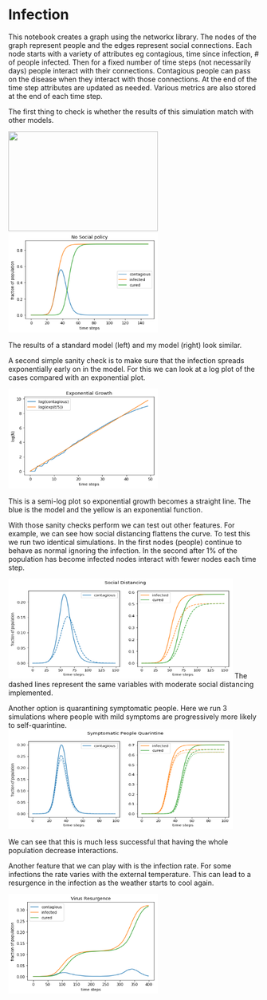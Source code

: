 # Infection

This notebook creates a graph using the networkx library.  The nodes of the graph represent people and the edges represent social connections.  Each node starts with a variety of attributes eg contagious, time since infection, # of people infected.  Then for a fixed number of time steps (not necessarily days) people interact with their connections.  Contagious people can pass on the disease when they interact with those connections.  At the end of the time step attributes are updated as needed. Various metrics are also stored at the end of each time step.


The first thing to check is whether the results of this simulation match with other models.

<img src="https://upload.wikimedia.org/wikipedia/commons/3/32/Sirsys-p9.png" width="300" height="200"> <img src="https://github.com/mkspillane/Infection/blob/master/images/Normal.png" width="300" height="200">

The results of a standard model (left) and my model (right) look similar.  

A second simple sanity check is to make sure that the infection spreads exponentially early on in the model.  For this we can look at a log plot of the cases compared with an exponential plot.  

<img src="https://github.com/mkspillane/Infection/blob/master/images/Log_Growth.png" width="300" height="200">

This is a semi-log plot so exponential growth becomes a straight line.  The blue is the model and the yellow is an exponential function.

With those sanity checks perform we can test out other features.  For example, we can see how social distancing flattens the curve. To test this we run two identical simulations. In the first nodes (people) continue to behave as normal ignoring the infection.  In the second after 1% of the population has become infected nodes interact with fewer nodes each time step. 

<img src="https://github.com/mkspillane/Infection/blob/master/images/social_distancing.png" width="450" height="200">
The dashed lines represent the same variables with moderate social distancing implemented.

Another option is quarantining symptomatic people.  Here we run 3 simulations where people with mild symptoms are progressively more likely to self-quarintine.  
<img src="https://github.com/mkspillane/Infection/blob/master/images/symp_quar.png" width="450" height="200">

We can see that this is much less successful that having the whole population decrease interactions.

Another feature that we can play with is the infection rate.  For some infections the rate varies with the external temperature.  This can lead to a resurgence in the infection as the weather starts to cool again.

<img src="https://github.com/mkspillane/Infection/blob/master/images/Resurgence.png" width="300" height="200">


